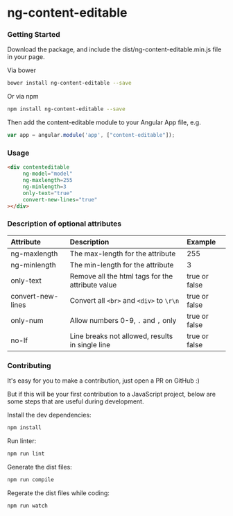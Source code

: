 # ng-content-editable

### Getting Started
Download the package, and include the dist/ng-content-editable.min.js file in your page.

Via bower

```bash
bower install ng-content-editable --save
```

Or via npm

```bash
npm install ng-content-editable --save
```

Then add the content-editable module to your Angular App file, e.g.

```js
var app = angular.module('app', ["content-editable"]);
```

### Usage

```html
<div contenteditable
     ng-model="model"
     ng-maxlength=255
     ng-minlength=3
     only-text="true"
     convert-new-lines="true"
></div>
```

### Description of optional attributes
| Attribute | Description| Example |
| :------------- | :-------------| :----- |
| ng-maxlength | The max-length for the attribute | 255 |
| ng-minlength | The min-length for the attribute | 3 |
| only-text | Remove all the html tags for the attribute value | true or false |
| convert-new-lines | Convert all `<br>` and `<div>` to `\r\n` | true or false |
| only-num | Allow numbers 0-9, `.` and `,` only | true or false |
| no-lf | Line breaks not allowed, results in single line | true or false |


### Contributing

It's easy for you to make a contribution, just open a PR on GitHub :)

But if this will be your first contribution to a JavaScript project, below are some steps that are useful during development.

Install the dev dependencies:

```bash
npm install
```

Run linter:

```bash
npm run lint
```

Generate the dist files:

```bash
npm run compile
```

Regerate the dist files while coding:

```bash
npm run watch
```
